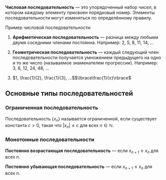 
**Числовая последовательность** — это упорядоченный набор чисел, в котором каждому элементу присвоен порядковый номер. Элементы последовательности могут изменяться по определённому правилу.

Пример числовой последовательности:

1. **Арифметическая последовательность** — разница между любыми двумя соседними членами постоянна. Например: 2, 5, 8, 11, 14, ...
2. **Геометрическая последовательность** — каждый следующий член последовательности получается умножением предыдущего на одно и то же число (называемое знаменателем прогрессии). Например: 3, 6, 12, 24, 48, ...

3. $1, \frac{1}{2}, \frac{1}{3}, ...$$\lbrace\frac{1}{x}\rbrace$

## Основные типы последовательностей

### Ограниченная последовательность

Последовательность $\{x_n\}$ называется ограниченной, если существует константа $c > 0$, такая что $|x_n| \leq c$ для всех $n \in \mathbb{N}$.

### Монотонные последовательности

**Постоянно возрастающая последовательность** — если $x_{n+1} \geq x_n$ для всех $n$.

**Постоянно убывающая последовательность** — если $x_{n+1} \leq x_n$ для всех $n$.


